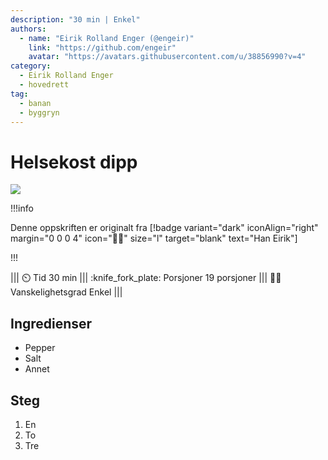 ```yaml
---
description: "30 min | Enkel"
authors:
  - name: "Eirik Rolland Enger (@engeir)"
    link: "https://github.com/engeir"
    avatar: "https://avatars.githubusercontent.com/u/38856990?v=4"
category:
  - Eirik Rolland Enger
  - hovedrett
tag:
  - banan
  - byggryn
---
```


# Helsekost dipp

![](/static/helsekost-dipp/helsekost-dipp.webp)

!!!info

Denne oppskriften er originalt fra
[!badge variant="dark" iconAlign="right" margin="0 0 0 4" icon=":cook:" size="l" target="blank" text="Han Eirik"]

!!!

<!-- dprint-ignore-start -->
||| :timer_clock: Tid
30 min
||| :knife_fork_plate: Porsjoner
19 porsjoner
||| :cook: Vanskelighetsgrad
Enkel
|||
<!-- dprint-ignore-end -->

## Ingredienser

- Pepper
- Salt
- Annet

## Steg

1. En
2. To
3. Tre

<script type="application/ld+json">
{
  "@context": "https://schema.org/",
  "@type": "Recipe",
  "name": "Helsekost dipp",
  "image": "/static/helsekost-dipp/helsekost-dipp.webp",
  "author": {
    "@type": "Organization",
    "name": "Han Eirik",
    "url": ""
  },
  "datePublished": "2024-06-12",
  "description": "30 min | Enkel",
  "prepTime": "100 min",
  "cookTime": "20 min",
  "totalTime": "30 min",
  "recipeYield": "19 porsjoner",
  "recipeCategory": "hovedrett",
  "recipeCuisine": "ukultur",
  "keywords": "banan, byggryn",
  "recipeIngredient": [
    "Pepper",
    "Salt",
    "Annet"
  ],
  "recipeInstructions": [
    {
      "@type": "HowToStep",
      "text": "En"
    },
    {
      "@type": "HowToStep",
      "text": "To"
    },
    {
      "@type": "HowToStep",
      "text": "Tre"
    }
  ]
}
</script>
